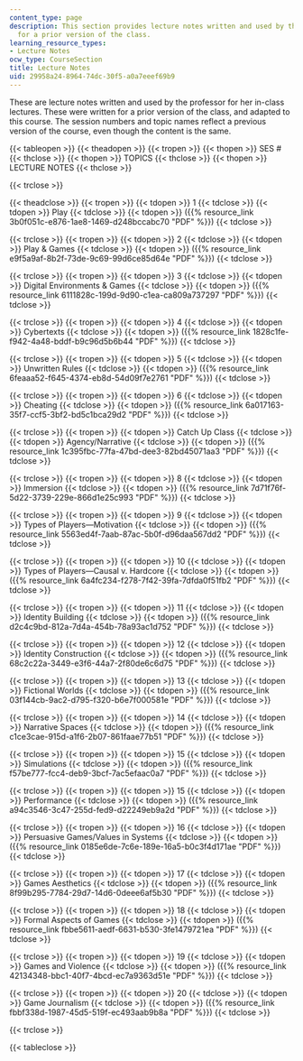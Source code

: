 ```yaml
---
content_type: page
description: This section provides lecture notes written and used by the professor
  for a prior version of the class.
learning_resource_types:
- Lecture Notes
ocw_type: CourseSection
title: Lecture Notes
uid: 29958a24-8964-74dc-30f5-a0a7eeef69b9
---
```


These are lecture notes written and used by the professor for her in-class lectures. These were written for a prior version of the class, and adapted to this course. The session numbers and topic names reflect a previous version of the course, even though the content is the same.

{{< tableopen >}}
{{< theadopen >}}
{{< tropen >}}
{{< thopen >}}
SES #
{{< thclose >}}
{{< thopen >}}
TOPICS
{{< thclose >}}
{{< thopen >}}
LECTURE NOTES
{{< thclose >}}

{{< trclose >}}

{{< theadclose >}}
{{< tropen >}}
{{< tdopen >}}
1
{{< tdclose >}}
{{< tdopen >}}
Play
{{< tdclose >}}
{{< tdopen >}}
({{% resource_link 3b0f051c-e876-1ae8-1469-d248bccabc70 "PDF" %}})
{{< tdclose >}}

{{< trclose >}}
{{< tropen >}}
{{< tdopen >}}
2
{{< tdclose >}}
{{< tdopen >}}
Play & Games
{{< tdclose >}}
{{< tdopen >}}
({{% resource_link e9f5a9af-8b2f-73de-9c69-99d6ce85d64e "PDF" %}})
{{< tdclose >}}

{{< trclose >}}
{{< tropen >}}
{{< tdopen >}}
3
{{< tdclose >}}
{{< tdopen >}}
Digital Environments & Games
{{< tdclose >}}
{{< tdopen >}}
({{% resource_link 6111828c-199d-9d90-c1ea-ca809a737297 "PDF" %}})
{{< tdclose >}}

{{< trclose >}}
{{< tropen >}}
{{< tdopen >}}
4
{{< tdclose >}}
{{< tdopen >}}
Cybertexts
{{< tdclose >}}
{{< tdopen >}}
({{% resource_link 1828c1fe-f942-4a48-bddf-b9c96d5b6b44 "PDF" %}})
{{< tdclose >}}

{{< trclose >}}
{{< tropen >}}
{{< tdopen >}}
5
{{< tdclose >}}
{{< tdopen >}}
Unwritten Rules
{{< tdclose >}}
{{< tdopen >}}
({{% resource_link 6feaaa52-f645-4374-eb8d-54d09f7e2761 "PDF" %}})
{{< tdclose >}}

{{< trclose >}}
{{< tropen >}}
{{< tdopen >}}
6
{{< tdclose >}}
{{< tdopen >}}
Cheating
{{< tdclose >}}
{{< tdopen >}}
({{% resource_link 6a017163-35f7-ccf5-3bf2-bd5c1bca29d2 "PDF" %}})
{{< tdclose >}}

{{< trclose >}}
{{< tropen >}}
{{< tdopen >}}
Catch Up Class
{{< tdclose >}}
{{< tdopen >}}
Agency/Narrative
{{< tdclose >}}
{{< tdopen >}}
({{% resource_link 1c395fbc-77fa-47bd-dee3-82bd45071aa3 "PDF" %}})
{{< tdclose >}}

{{< trclose >}}
{{< tropen >}}
{{< tdopen >}}
8
{{< tdclose >}}
{{< tdopen >}}
Immersion
{{< tdclose >}}
{{< tdopen >}}
({{% resource_link 7d71f76f-5d22-3739-229e-866d1e25c993 "PDF" %}})
{{< tdclose >}}

{{< trclose >}}
{{< tropen >}}
{{< tdopen >}}
9
{{< tdclose >}}
{{< tdopen >}}
Types of Players—Motivation
{{< tdclose >}}
{{< tdopen >}}
({{% resource_link 5563ed4f-7aab-87ac-5b0f-d96daa567dd2 "PDF" %}})
{{< tdclose >}}

{{< trclose >}}
{{< tropen >}}
{{< tdopen >}}
10
{{< tdclose >}}
{{< tdopen >}}
Types of Players—Causal v. Hardcore
{{< tdclose >}}
{{< tdopen >}}
({{% resource_link 6a4fc234-f278-7f42-39fa-7dfda0f51fb2 "PDF" %}})
{{< tdclose >}}

{{< trclose >}}
{{< tropen >}}
{{< tdopen >}}
11
{{< tdclose >}}
{{< tdopen >}}
Identity Building
{{< tdclose >}}
{{< tdopen >}}
({{% resource_link d2c4c9bd-812a-7d4a-454b-78a93ac1d752 "PDF" %}})
{{< tdclose >}}

{{< trclose >}}
{{< tropen >}}
{{< tdopen >}}
12
{{< tdclose >}}
{{< tdopen >}}
Identity Construction
{{< tdclose >}}
{{< tdopen >}}
({{% resource_link 68c2c22a-3449-e3f6-44a7-2f80de6c6d75 "PDF" %}})
{{< tdclose >}}

{{< trclose >}}
{{< tropen >}}
{{< tdopen >}}
13
{{< tdclose >}}
{{< tdopen >}}
Fictional Worlds
{{< tdclose >}}
{{< tdopen >}}
({{% resource_link 03f144cb-9ac2-d795-f320-b6e7f000581e "PDF" %}})
{{< tdclose >}}

{{< trclose >}}
{{< tropen >}}
{{< tdopen >}}
14
{{< tdclose >}}
{{< tdopen >}}
Narrative Spaces
{{< tdclose >}}
{{< tdopen >}}
({{% resource_link c1ce3cae-915d-a1f6-2b07-861faae77b51 "PDF" %}})
{{< tdclose >}}

{{< trclose >}}
{{< tropen >}}
{{< tdopen >}}
15
{{< tdclose >}}
{{< tdopen >}}
Simulations
{{< tdclose >}}
{{< tdopen >}}
({{% resource_link f57be777-fcc4-deb9-3bcf-7ac5efaac0a7 "PDF" %}})
{{< tdclose >}}

{{< trclose >}}
{{< tropen >}}
{{< tdopen >}}
15
{{< tdclose >}}
{{< tdopen >}}
Performance
{{< tdclose >}}
{{< tdopen >}}
({{% resource_link a94c3546-3c47-255d-fed9-d22249eb9a2d "PDF" %}})
{{< tdclose >}}

{{< trclose >}}
{{< tropen >}}
{{< tdopen >}}
16
{{< tdclose >}}
{{< tdopen >}}
Persuasive Games/Values in Systems
{{< tdclose >}}
{{< tdopen >}}
({{% resource_link 0185e6de-7c6e-189e-16a5-b0c3f4d171ae "PDF" %}})
{{< tdclose >}}

{{< trclose >}}
{{< tropen >}}
{{< tdopen >}}
17
{{< tdclose >}}
{{< tdopen >}}
Games Aesthetics
{{< tdclose >}}
{{< tdopen >}}
({{% resource_link 8f99b295-7784-29d7-14d6-0deee6af5b30 "PDF" %}})
{{< tdclose >}}

{{< trclose >}}
{{< tropen >}}
{{< tdopen >}}
18
{{< tdclose >}}
{{< tdopen >}}
Formal Aspects of Games
{{< tdclose >}}
{{< tdopen >}}
({{% resource_link fbbe5611-aedf-6631-b530-3fe1479721ea "PDF" %}})
{{< tdclose >}}

{{< trclose >}}
{{< tropen >}}
{{< tdopen >}}
19
{{< tdclose >}}
{{< tdopen >}}
Games and Violence
{{< tdclose >}}
{{< tdopen >}}
({{% resource_link 42134348-bbc1-40f7-4bcd-ec7a9363d51e "PDF" %}})
{{< tdclose >}}

{{< trclose >}}
{{< tropen >}}
{{< tdopen >}}
20
{{< tdclose >}}
{{< tdopen >}}
Game Journalism
{{< tdclose >}}
{{< tdopen >}}
({{% resource_link fbbf338d-1987-45d5-519f-ec493aab9b8a "PDF" %}})
{{< tdclose >}}

{{< trclose >}}

{{< tableclose >}}